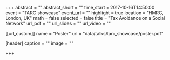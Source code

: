 +++
abstract = ""
abstract_short = ""
time_start = 2017-10-16T14:50:00
event = "TARC showcase"
event_url = ""
highlight = true
location = "HMRC, London, UK"
math = false
selected = false
title = "Tax Avoidance on a Social Network"
url_pdf = ""
url_slides = ""
url_video = ""

[[url_custom]]
name = "Poster"
url = "data/talks/tarc_showcase/poster.pdf"


[header]
  caption = ""
  image = ""

+++

